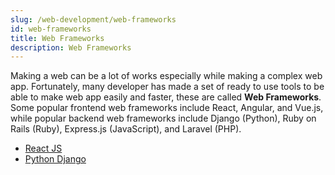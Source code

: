 ```yaml
---
slug: /web-development/web-frameworks
id: web-frameworks
title: Web Frameworks
description: Web Frameworks
---
```


Making a web can be a lot of works especially while making a complex web app. Fortunately, many developer has made a set of ready to use tools to be able to make web app easily and faster, these are called **Web Frameworks**. Some popular frontend web frameworks include React, Angular, and Vue.js, while popular backend web frameworks include Django (Python), Ruby on Rails (Ruby), Express.js (JavaScript), and Laravel (PHP).

- [React JS](https://glennhenry.github.io/cs-notes/web-development/web-frameworks/react-js)
- [Python Django](https://glennhenry.github.io/cs-notes/web-development/web-frameworks/python-django)